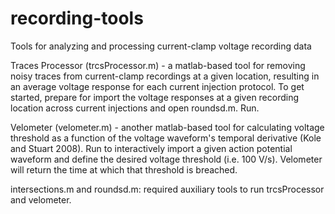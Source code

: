 # recording-tools
Tools for analyzing and processing current-clamp voltage recording data

Traces Processor (trcsProcessor.m) - a matlab-based tool for removing noisy traces from current-clamp recordings at a given location, resulting in an average voltage response for each current injection protocol.
To get started, prepare for import the voltage responses at a given recording location across current injections and open roundsd.m. Run.

Velometer (velometer.m) - another matlab-based tool for calculating voltage threshold as a function of the voltage waveform's temporal derivative (Kole and Stuart 2008). Run to interactively import a given action potential waveform and define the desired voltage threshold (i.e. 100 V/s). Velometer will return the time at which that threshold is breached.

intersections.m and roundsd.m: required auxiliary tools to run trcsProcessor and velometer.
